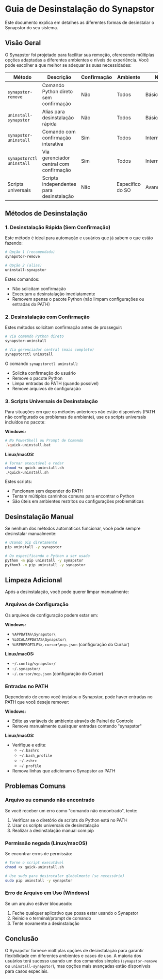 # Guia de Desinstalação do Synapstor

Este documento explica em detalhes as diferentes formas de desinstalar o Synapstor do seu sistema.

## Visão Geral

O Synapstor foi projetado para facilitar sua remoção, oferecendo múltiplas opções adaptadas a diferentes ambientes e níveis de experiência. Você pode escolher a que melhor se adequar às suas necessidades:

| Método | Descrição | Confirmação | Ambiente | Nível |
|--------|-----------|-------------|----------|-------|
| `synapstor-remove` | Comando Python direto sem confirmação | Não | Todos | Básico |
| `uninstall-synapstor` | Alias para desinstalação rápida | Não | Todos | Básico |
| `synapstor-uninstall` | Comando com confirmação interativa | Sim | Todos | Intermediário |
| `synapstorctl uninstall` | Via gerenciador central com confirmação | Sim | Todos | Intermediário |
| Scripts universais | Scripts independentes para desinstalação | Não | Específico do SO | Avançado |

## Métodos de Desinstalação

### 1. Desinstalação Rápida (Sem Confirmação)

Este método é ideal para automação e usuários que já sabem o que estão fazendo:

```bash
# Opção 1 (recomendada)
synapstor-remove

# Opção 2 (alias)
uninstall-synapstor
```

Estes comandos:
- Não solicitam confirmação
- Executam a desinstalação imediatamente
- Removem apenas o pacote Python (não limpam configurações ou entradas do PATH)

### 2. Desinstalação com Confirmação

Estes métodos solicitam confirmação antes de prosseguir:

```bash
# Via comando Python direto
synapstor-uninstall

# Via gerenciador central (mais completo)
synapstorctl uninstall
```

O comando `synapstorctl uninstall`:
- Solicita confirmação do usuário
- Remove o pacote Python
- Limpa entradas do PATH (quando possível)
- Remove arquivos de configuração

### 3. Scripts Universais de Desinstalação

Para situações em que os métodos anteriores não estão disponíveis (PATH não configurado ou problemas de ambiente), use os scripts universais incluídos no pacote:

**Windows:**
```bash
# No PowerShell ou Prompt de Comando
.\quick-uninstall.bat
```

**Linux/macOS:**
```bash
# Tornar executável e rodar
chmod +x quick-uninstall.sh
./quick-uninstall.sh
```

Estes scripts:
- Funcionam sem depender do PATH
- Tentam múltiplos caminhos comuns para encontrar o Python
- São úteis em ambientes restritos ou configurações problemáticas

## Desinstalação Manual

Se nenhum dos métodos automáticos funcionar, você pode sempre desinstalar manualmente:

```bash
# Usando pip diretamente
pip uninstall -y synapstor

# Ou especificando o Python a ser usado
python -m pip uninstall -y synapstor
python3 -m pip uninstall -y synapstor
```

## Limpeza Adicional

Após a desinstalação, você pode querer limpar manualmente:

### Arquivos de Configuração

Os arquivos de configuração podem estar em:

**Windows:**
- `%APPDATA%\Synapstor\`
- `%LOCALAPPDATA%\Synapstor\`
- `%USERPROFILE%\.cursor\mcp.json` (configuração do Cursor)

**Linux/macOS:**
- `~/.config/synapstor/`
- `~/.synapstor/`
- `~/.cursor/mcp.json` (configuração do Cursor)

### Entradas no PATH

Dependendo de como você instalou o Synapstor, pode haver entradas no PATH que você deseje remover:

**Windows:**
- Edite as variáveis de ambiente através do Painel de Controle
- Remova manualmente quaisquer entradas contendo "synapstor"

**Linux/macOS:**
- Verifique e edite:
  - `~/.bashrc`
  - `~/.bash_profile`
  - `~/.zshrc`
  - `~/.profile`
- Remova linhas que adicionam o Synapstor ao PATH

## Problemas Comuns

### Arquivo ou comando não encontrado

Se você receber um erro como "comando não encontrado", tente:

1. Verificar se o diretório de scripts do Python está no PATH
2. Usar os scripts universais de desinstalação
3. Realizar a desinstalação manual com pip

### Permissão negada (Linux/macOS)

Se encontrar erros de permissão:

```bash
# Torne o script executável
chmod +x quick-uninstall.sh

# Use sudo para desinstalar globalmente (se necessário)
sudo pip uninstall -y synapstor
```

### Erro de Arquivo em Uso (Windows)

Se um arquivo estiver bloqueado:

1. Feche qualquer aplicativo que possa estar usando o Synapstor
2. Reinicie o terminal/prompt de comando
3. Tente novamente a desinstalação

## Conclusão

O Synapstor fornece múltiplas opções de desinstalação para garantir flexibilidade em diferentes ambientes e casos de uso. A maioria dos usuários terá sucesso usando um dos comandos simples (`synapstor-remove` ou `uninstall-synapstor`), mas opções mais avançadas estão disponíveis para casos especiais. 